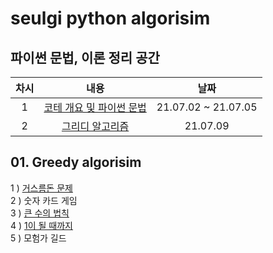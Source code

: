 # seulgi python algorisim

## 파이썬 문법, 이론 정리 공간

| 차시 | 내용 | 날짜 |
|:--------:|:--------:|:--------:|
| 1 | [코테 개요 및 파이썬 문법](https://www.notion.so/1-4981c1ee0773477c9ef1a192c4b9acc6) | 21.07.02 ~ 21.07.05 |
| 2 | [그리디 알고리즘](https://www.notion.so/2-2fdb4eed303749bdbd331e140e100ecb) | 21.07.09 |

## 01. Greedy algorisim  
1 ) [거스름돈 문제](https://github.com/DLSK-study/seulgi/blob/main/%EC%9D%B4%EC%BD%94%ED%85%8C/01-1%20greedy.py)  
2 ) 숫자 카드 게임  
3 ) [큰 수의 법칙](https://github.com/DLSK-study/seulgi/blob/main/%EC%9D%B4%EC%BD%94%ED%85%8C/01-2%20Law%20of%20large%20numbers.py)  
4 ) [1이 될 때까지](https://github.com/DLSK-study/seulgi/blob/main/%EC%9D%B4%EC%BD%94%ED%85%8C/01-4%20Until%20reach%201.py)  
5 ) 모험가 길드